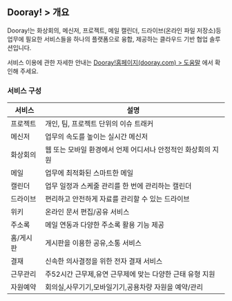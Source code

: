 
## Dooray! > 개요

Dooray!는 화상회의, 메신저, 프로젝트, 메일 캘린더, 드라이브(온라인 파일 저장소)등 업무에 필요한 서비스들을 하나의 플랫폼으로 융합, 제공하는 클라우드 기반 협업 솔루션입니다.

서비스 이용에 관한 자세한 안내는 [Dooray!홈페이지(dooray.com) > 도움말](https://helpdesk.dooray.com/share/pages/9wWo-xwiR66BO5LGshgVTg) 에서 확인해 주세요.


### 서비스 구성

|서비스|설명|
|---|---|
|프로젝트|개인, 팀, 프로젝트 단위의 이슈 트래커|
|메신저|업무의 속도를 높이는 실시간 메신저|
|화상회의| 웹 또는 모바일 환경에서 언제 어디서나 안정적인 화상회의 지원 |
|메일|업무에 최적화된 스마트한 메일 |
|캘린더|업무 일정과 스케줄 관리를 한 번에 관리하는 캘린더|
|드라이브|편리하고 안전하게 자료를 관리할 수 있는 드라이브 |
|위키| 온라인 문서 편집/공유 서비스 |
|주소록| 메일 연동과 다양한 주소록 활용 기능 제공 |
|홈/게시판| 게시판을 이용한 공유,소통 서비스 |
|결재| 신속한 의사결정을 위한 전자 결재 서비스 |
|근무관리| 주52시간 근무제,유연 근무제에 맞는 다양한 근태 유형 지원 |
|자원예약| 회의실,사무기기,모바일기기,공용차량 자원을 예약/관리 |


